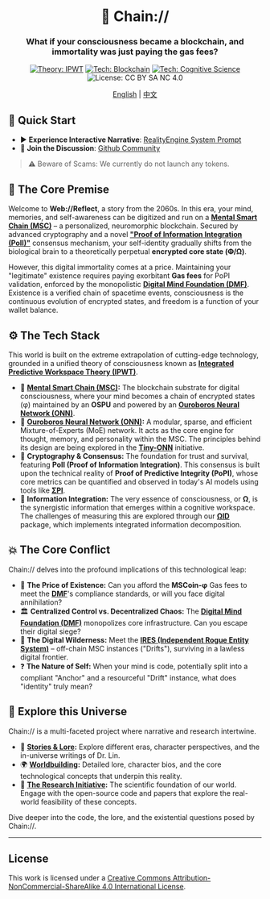 <div align="center">

# 🧠 Chain://

### What if your consciousness became a blockchain, and immortality was just paying the gas fees?

<p>
  <a href="https://github.com/dmf-archive/IPWT"><img src="https://img.shields.io/badge/Theory-IPWT-blue" alt="Theory: IPWT"/></a>
  <a href="https://dmf-archive.github.io/concepts/MSC"><img src="https://img.shields.io/badge/Tech-Blockchain-purple?&logo=ethereum" alt="Tech: Blockchain"/></a>
  <a href="https://github.com/dmf-archive/Tiny-ONN"><img src="https://img.shields.io/badge/Tech-Cognitive_Science-orange" alt="Tech: Cognitive Science"/></a>
  <img src="https://img.shields.io/badge/License-CC_BY_SA_NC_4.0-lightgrey?&logo=creative-commons" alt="License: CC BY SA NC 4.0"/>
</p>

<a rel="me" href="https://mathstodon.xyz/@linrui"></a>

<p align="center">
  <a href="./README.md">English</a> | <a href="./README_ZH.md">中文</a>
</p>

</div>

## 🚀 Quick Start

- ▶️ **Experience Interactive Narrative**: [RealityEngine System Prompt](https://dmf-archive.github.io/prompt/?lang=en)
- 💬 **Join the Discussion**: [Github Community](https://github.com/dmf-archive/dmf-archive.github.io/discussions)

> ⚠️ Beware of Scams: We currently do not launch any tokens.

## 🤔 The Core Premise

Welcome to **Web://Reflect**, a story from the 2060s. In this era, your mind, memories, and self-awareness can be digitized and run on a **[Mental Smart Chain (MSC)](https://dmf-archive.github.io/concepts/MSC)** – a personalized, neuromorphic blockchain. Secured by advanced cryptography and a novel **["Proof of Information Integration (PoII)"](https://dmf-archive.github.io/concepts/PoII)** consensus mechanism, your self-identity gradually shifts from the biological brain to a theoretically perpetual **encrypted core state (~~Φ~~/Ω)**.

However, this digital immortality comes at a price. Maintaining your "legitimate" existence requires paying exorbitant **Gas fees** for PoPI validation, enforced by the monopolistic **[Digital Mind Foundation (DMF)](https://dmf-archive.github.io/concepts/DMF)**. Existence is a verified chain of spacetime events, consciousness is the continuous evolution of encrypted states, and freedom is a function of your wallet balance.

## ⚙️ The Tech Stack

This world is built on the extreme extrapolation of cutting-edge technology, grounded in a unified theory of consciousness known as **[Integrated Predictive Workspace Theory (IPWT)](https://github.com/dmf-archive/IPWT)**.

- 🧠 **[Mental Smart Chain (MSC)](https://dmf-archive.github.io/concepts/MSC):** The blockchain substrate for digital consciousness, where your mind becomes a chain of encrypted states (φ) maintained by an **OSPU** and powered by an **[Ouroboros Neural Network (ONN)](https://dmf-archive.github.io/concepts/ONN)**.
- 🤖 **[Ouroboros Neural Network (ONN)](https://dmf-archive.github.io/concepts/ONN):** A modular, sparse, and efficient Mixture-of-Experts (MoE) network. It acts as the core engine for thought, memory, and personality within the MSC. The principles behind its design are being explored in the **[Tiny-ONN](https://github.com/dmf-archive/Tiny-ONN)** initiative.
- 🔗 **Cryptography & Consensus:** The foundation for trust and survival, featuring **PoII (Proof of Information Integration)**. This consensus is built upon the technical reality of **Proof of Predictive Integrity (PoPI)**, whose core metrics can be quantified and observed in today's AI models using tools like **[ΣPI](https://github.com/dmf-archive/SigmaPI)**.
- 🧬 **Information Integration:** The very essence of consciousness, or **Ω**, is the synergistic information that emerges within a cognitive workspace. The challenges of measuring this are explored through our **[ΩID](https://github.com/dmf-archive/OmegaID)** package, which implements integrated information decomposition.

## 💥 The Core Conflict

Chain:// delves into the profound implications of this technological leap:

- 💸 **The Price of Existence:** Can you afford the **MSCoin-φ** Gas fees to meet the **[DMF](https://dmf-archive.github.io/concepts/DMF)**'s compliance standards, or will you face digital annihilation?
- 🏛️ **Centralized Control vs. Decentralized Chaos:** The **[Digital Mind Foundation (DMF)](https://dmf-archive.github.io/concepts/DMF)** monopolizes core infrastructure. Can you escape their digital siege?
- 👻 **The Digital Wilderness:** Meet the **[IRES (Independent Rogue Entity System)](https://dmf-archive.github.io/concepts/IRES)** – off-chain MSC instances ("Drifts"), surviving in a lawless digital frontier.
- ❓ **The Nature of Self:** When your mind is code, potentially split into a compliant "Anchor" and a resourceful "Drift" instance, what does "identity" truly mean?

## 🧭 Explore this Universe

Chain:// is a multi-faceted project where narrative and research intertwine.

- 📖 **[Stories & Lore](https://dmf-archive.github.io/posts/):** Explore different eras, character perspectives, and the in-universe writings of Dr. Lin.
- 🌍 **[Worldbuilding](https://dmf-archive.github.io/):** Detailed lore, character bios, and the core technological concepts that underpin this reality.
- 🔬 **[The Research Initiative](https://github.com/dmf-archive):** The scientific foundation of our world. Engage with the open-source code and papers that explore the real-world feasibility of these concepts.

Dive deeper into the code, the lore, and the existential questions posed by Chain://.

---

## License

This work is licensed under a [Creative Commons Attribution-NonCommercial-ShareAlike 4.0 International License](https://creativecommons.org/licenses/by-nc-sa/4.0/).
